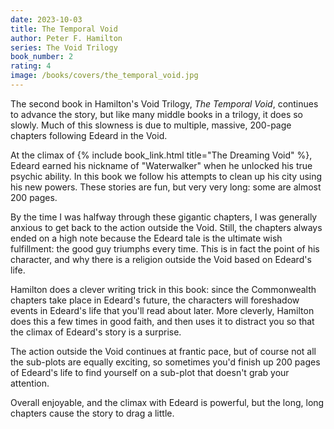 ```yaml
---
date: 2023-10-03
title: The Temporal Void
author: Peter F. Hamilton
series: The Void Trilogy
book_number: 2
rating: 4
image: /books/covers/the_temporal_void.jpg
---
```


The second book in Hamilton's Void Trilogy, <cite class="book-title">The
Temporal Void</cite>, continues to advance the story, but like many middle
books in a trilogy, it does so slowly. Much of this slowness is due to
multiple, massive, 200-page chapters following Edeard in the Void.

At the climax of {% include book_link.html title="The Dreaming Void" %},
Edeard earned his nickname of "Waterwalker" when he unlocked his true psychic
ability. In this book we follow his attempts to clean up his city using his
new powers. These stories are fun, but very very long: some are almost 200
pages.

By the time I was halfway through these gigantic chapters, I was generally
anxious to get back to the action outside the Void. Still, the chapters always
ended on a high note because the Edeard tale is the ultimate wish fulfillment:
the good guy triumphs every time. This is in fact the point of his character,
and why there is a religion outside the Void based on Edeard's life.

Hamilton does a clever writing trick in this book: since the Commonwealth
chapters take place in Edeard's future, the characters will foreshadow events
in Edeard's life that you'll read about later. More cleverly, Hamilton does
this a few times in good faith, and then uses it to distract you so that the
climax of Edeard's story is a surprise.

The action outside the Void continues at frantic pace, but of course not all
the sub-plots are equally exciting, so sometimes you'd finish up 200 pages of
Edeard's life to find yourself on a sub-plot that doesn't grab your attention.

Overall enjoyable, and the climax with Edeard is powerful, but the long, long
chapters cause the story to drag a little.
